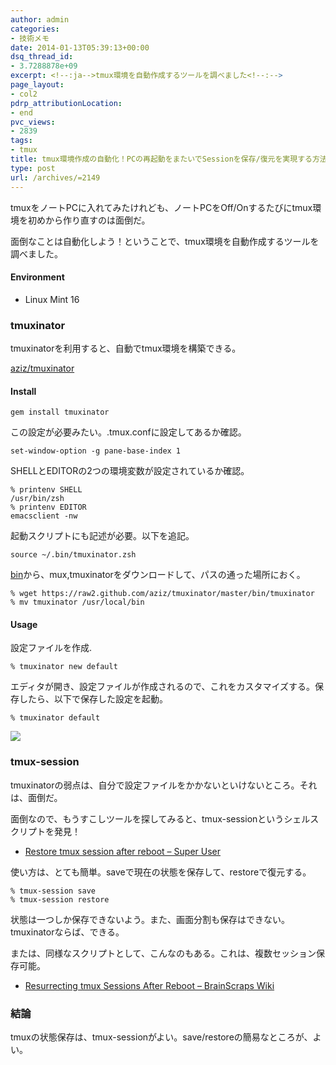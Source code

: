 ```yaml
---
author: admin
categories:
- 技術メモ
date: 2014-01-13T05:39:13+00:00
dsq_thread_id:
- 3.7288878e+09
excerpt: <!--:ja-->tmux環境を自動作成するツールを調べました<!--:-->
page_layout:
- col2
pdrp_attributionLocation:
- end
pvc_views:
- 2839
tags:
- tmux
title: tmux環境作成の自動化！PCの再起動をまたいでSessionを保存/復元を実現する方法
type: post
url: /archives/=2149
---
```


tmuxをノートPCに入れてみたけれども、ノートPCをOff/Onするたびにtmux環境を初めから作り直すのは面倒だ。

面倒なことは自動化しよう！ということで、tmux環境を自動作成するツールを調べました。

#### Environment

  * Linux Mint 16

### tmuxinator

tmuxinatorを利用すると、自動でtmux環境を構築できる。

[aziz/tmuxinator][1]

#### Install

    gem install tmuxinator
    

この設定が必要みたい。.tmux.confに設定してあるか確認。

    set-window-option -g pane-base-index 1
    

SHELLとEDITORの2つの環境変数が設定されているか確認。

    % printenv SHELL
    /usr/bin/zsh
    % printenv EDITOR
    emacsclient -nw
    

起動スクリプトにも記述が必要。以下を追記。

    source ~/.bin/tmuxinator.zsh
    

[bin][2]から、mux,tmuxinatorをダウンロードして、パスの通った場所におく。

    % wget https://raw2.github.com/aziz/tmuxinator/master/bin/tmuxinator
    % mv tmuxinator /usr/local/bin
    

#### Usage

設定ファイルを作成.

    % tmuxinator new default
    

エディタが開き、設定ファイルが作成されるので、これをカスタマイズする。保存したら、以下で保存した設定を起動。

    % tmuxinator default
    

![][3]

### tmux-session

tmuxinatorの弱点は、自分で設定ファイルをかかないといけないところ。それは、面倒だ。

面倒なので、もうすこしツールを探してみると、tmux-sessionというシェルスクリプトを発見！

  * [Restore tmux session after reboot &#8211; Super User][4]

使い方は、とても簡単。saveで現在の状態を保存して、restoreで復元する。

    % tmux-session save
    % tmux-session restore
    

状態は一つしか保存できないよう。また、画面分割も保存はできない。tmuxinatorならば、できる。

または、同様なスクリプトとして、こんなのもある。これは、複数セッション保存可能。

  * [Resurrecting tmux Sessions After Reboot &#8211; BrainScraps Wiki][5]

### 結論

tmuxの状態保存は、tmux-sessionがよい。save/restoreの簡易なところが、よい。

 [1]: https://github.com/aziz/tmuxinator/
 [2]: https://github.com/aziz/tmuxinator/tree/master/bin
 [3]: http://lh3.ggpht.com/-nHZjL2lxJYw/UtKTCOUcOJI/AAAAAAAAA9c/7z4EWV7IQJ0/tmuxinator.jpg
 [4]: http://superuser.com/questions/440015/restore-tmux-session-after-reboot
 [5]: http://brainscraps.wikia.com/wiki/Resurrecting_tmux_Sessions_After_Reboot